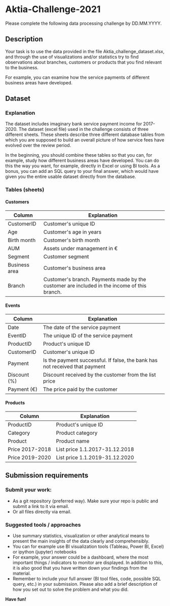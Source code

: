 # Aktia-Challenge-2021

Please complete the following data processing challenge by DD.MM.YYYY.

## Description
Your task is to use the data provided in the file Aktia_challenge_dataset.xlsx, and through the use of visualizations and/or statistics try to find observations about branches, customers or products that you find relevant to the business.  

For example, you can examine how the service payments of different business areas have developed.

## Dataset
### Explanation
The dataset includes imaginary bank service payment income for 2017-2020. The dataset (excel file) used in the challenge consists of three different sheets. These sheets describe three different database tables from which you are supposed to build an overall picture of how service fees have evolved over the review period. 

In the beginning, you should combine these tables so that you can, for example, study how different business areas have developed. You can do this the way you want, for example, directly in Excel or using BI tools. As a bonus, you can add an SQL query to your final answer, which would have given you the entire usable dataset directly from the database.

### Tables (sheets)
#### Customers
Column | Explanation
------------ | -------------
CustomerID | Customer's unique ID
Age | Customer's age in years
Birth month | Customer's birth month
AUM | Assets under management in €
Segment | Customer segment
Business area | Customer's business area
Branch | Customer's branch. Payments made by the customer are included in the income of this branch.

#### Events
Column | Explanation
------------ | -------------
Date | The date of the service payment
EventID |The unique ID of the service payment
ProductID | Product's unique ID
CustomerID | Customer's unique ID
Payment | Is the payment successful. If false, the bank has not received that payment
Discount (%) | Discount received by the customer from the list price
Payment (€) | The price paid by the customer

#### Products
Column | Explanation
------------ | -------------
ProductID | Product's unique ID
Category | Product category
Product | Product name
Price 2017-2018 | List price 1.1.2017-31.12.2018
Price 2019-2020 | List price 1.1.2019-31.12.2020

## Submission requirements
### Submit your work:
* As a git repository (preferred way). Make sure your repo is public and submit a link to it via email.
* Or all files directly via email.

### Suggested tools / approaches

* Use summary statistics, visualization or other analytical means to present the main insights of the data clearly and comprehensibly. 
* You can for example use BI visualization tools (Tableau, Power BI, Excel) or ipython (jupyter) notebooks
* For example, your answer could be a dashboard, where the most important things / indicators to monitor are displayed. In addition to this, it is also good that you have written down your findings from the material.
* Remember to include your full answer (BI tool files, code, possible SQL query, etc.) in your submission. Please also add a brief description of how you set out to solve the problem and what you did. 

**Have fun!**
